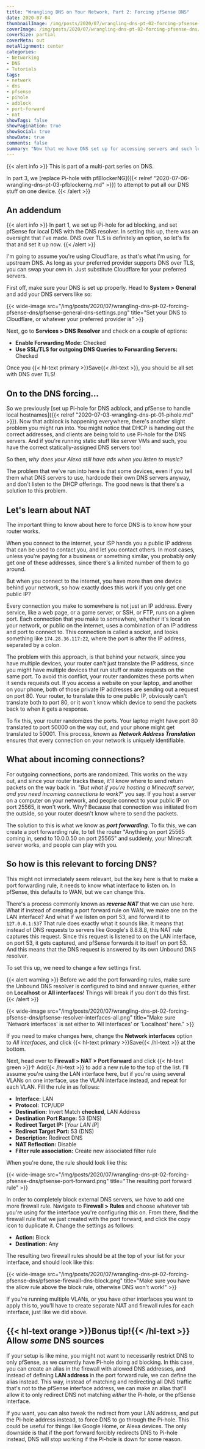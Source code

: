 ```yaml
---
title: "Wrangling DNS on Your Network, Part 2: Forcing pfSense DNS"
date: 2020-07-04
thumbnailImage: /img/posts/2020/07/wrangling-dns-pt-02-forcing-pfsense-dns/header.png
coverImage: /img/posts/2020/07/wrangling-dns-pt-02-forcing-pfsense-dns/header.png
coverSize: partial
coverMeta: out
metaAlignment: center
categories:
- Networking
- DNS
- Tutorials
tags:
- network
- dns
- pfsense
- pihole
- adblock
- port-forward
- nat
showTags: false
showPagination: true
showSocial: true
showDate: true
comments: false
summary: "Now that we have DNS set up for accessing servers and such locally, and we have adblock in place, we might want to prevent things like smart home devices from using their own DNS servers."
---
```

{{< alert info >}}
This is part of a multi-part series on DNS.

In part 3, we [replace Pi-hole with pfBlockerNG]({{< relref "2020-07-06-wrangling-dns-pt-03-pfblockerng.md" >}}) to attempt to put all our DNS stuff on one device.
{{< /alert >}}

## An addendum
{{< alert info >}}
In part 1, we set up Pi-hole for ad blocking, and set pfSense for local DNS with the DNS resolver. In setting this up, there was an oversight that I've made. DNS over TLS is definitely an option, so let's fix that and set it up now.
{{< /alert >}}

I'm going to assume you're using Cloudflare, as that's what I'm using, for upstream DNS. As long as your preferred provider supports DNS over TLS, you can swap your own in. Just substitute Cloudflare for your preferred servers.

First off, make sure your DNS is set up properly. Head to **System > General** and add your DNS servers like so:

{{< wide-image src="/img/posts/2020/07/wrangling-dns-pt-02-forcing-pfsense-dns/pfsense-general-dns-settings.png" title="Set your DNS to Cloudflare, or whatever your preferred provider is" >}}

Next, go to **Services > DNS Resolver** and check on a couple of options:
* **Enable Forwarding Mode:** Checked
* **Use SSL/TLS for outgoing DNS Queries to Forwarding Servers:** Checked

Once you {{< hl-text primary >}}Save{{< /hl-text >}}, you should be all set with DNS over TLS!

## On to the DNS forcing...
So we previously [set up Pi-hole for DNS adblock, and pfSense to handle local hostnames]({{< relref "2020-07-03-wrangling-dns-pt-01-pihole.md" >}}). Now that adblock is happening everywhere, there's another slight problem you might run into. You might notice that DHCP is handing out the correct addresses, and clients are being told to use Pi-hole for the DNS servers. And if you're running static stuff like server VMs and such, you have the correct statically-assigned DNS servers too!

So then, _why does your Alexa still have ads when you listen to music?_

The problem that we've run into here is that some devices, even if you tell them what DNS servers to use, hardcode their own DNS servers anyway, and don't listen to the DHCP offerings. The good news is that there's a solution to this problem.

## Let's learn about NAT
The important thing to know about here to force DNS is to know how your router works.

When you connect to the internet, your ISP hands you a public IP address that can be used to contact you, and let you contact others. In most cases, unless you're paying for a business or something similar, you probably only get one of these addresses, since there's a limited number of them to go around.

But when you connect to the internet, you have more than one device behind your network, so how exactly does this work if you only get one public IP?

Every connection you make to somewhere is not just an IP address. Every service, like a web page, or a game server, or SSH, or FTP, runs on a given port. Each connection that you make to somewhere, whether it's local on your network, or public on the internet, uses a combination of an IP address and port to connect to. This connection is called a socket, and looks something like `174.28.36.117:22`, where the port is after the IP address, separated by a colon.

The problem with this approach, is that behind your network, since you have multiple devices, your router can't just translate the IP address, since you might have multiple devices that run stuff or make requests on the same port. To avoid this conflict, your router randomizes these ports when it sends requests out. If you access a website on your laptop, and another on your phone, both of those private IP addresses are sending out a request on port 80. Your router, to translate this to one public IP, obviously can't translate both to port 80, or it won't know which device to send the packets back to when it gets a response.

To fix this, your router randomizes the ports. Your laptop might have port 80 translated to port 50000 on the way out, and your phone might get translated to 50001. This process, known as _**Network Address Translation**_ ensures that every connection on your network is uniquely identifiable.

## What about incoming connections?
For outgoing connections, ports are randomized. This works on the way out, and since your router tracks these, it'll know where to send return packets on the way back in. "_But what if you're hosting a Minecraft server, and you need incoming connections to work?_" you say. If you host a server on a computer on your network, and people connect to your public IP on port 25565, it won't work. Why? Because that connection was initiated from the outside, so your router doesn't know where to send the packets.

The solution to this is what we know as _**port forwarding**_. To fix this, we can create a port forwarding rule, to tell the router "Anything on port 25565 coming in, send to 10.0.0.50 on port 25565" and suddenly, your Minecraft server works, and people can play with you.

## So how is this relevant to forcing DNS?
This might not immediately seem relevant, but the key here is that to make a port forwarding rule, it needs to know what interface to listen on. In pfSense, this defaults to WAN, but we can change this.

There's a process commonly known as _**reverse NAT**_ that we can use here. What if instead of creating a port forward rule on WAN, we make one on the LAN interface? And what if we listen on port 53, and forward it to `127.0.0.1:53`? That rule does exactly what it sounds like. It means that instead of DNS requests to servers like Google's 8.8.8.8, this NAT rule captures this request. Since this request is listened to on the LAN interface, on port 53, it gets captured, and pfSense forwards it to itself on port 53. And this means that the DNS request is answered by its own Unbound DNS resolver.

To set this up, we need to change a few settings first.

{{< alert warning >}}
Before we add the port forwarding rules, make sure the Unbound DNS resolver is configured to bind and answer queries, either on **Localhost** or **All interfaces**! Things will break if you don't do this first.
{{< /alert >}}

{{< wide-image src="/img/posts/2020/07/wrangling-dns-pt-02-forcing-pfsense-dns/pfsense-resolver-interfaces-all.png" title="Make sure 'Network interfaces' is set either to 'All interfaces' or 'Localhost' here." >}}

If you need to make changes here, change the **Network interfaces** option to _All interfaces_, and click {{< hl-text primary >}}Save{{< /hl-text >}} at the bottom.

Next, head over to **Firewall > NAT > Port Forward** and click {{< hl-text green >}}↑ Add{{< /hl-text >}} to add a new rule to the top of the list. I'll assume you're using the LAN interface here, but if you're using several VLANs on one interface, use the VLAN interface instead, and repeat for each VLAN. Fill the rule in as follows:
* **Interface:** LAN
* **Protocol:** TCP/UDP
* **Destination:** Invert Match **checked**, LAN Address
* **Destination Port Range:** 53 (DNS)
* **Redirect Target IP:** [*Your LAN IP*]
* **Redirect Target Port:** 53 (DNS)
* **Description:** Redirect DNS
* **NAT Reflection:** Disable
* **Filter rule association:** Create new associated filter rule

When you're done, the rule should look like this:

{{< wide-image src="/img/posts/2020/07/wrangling-dns-pt-02-forcing-pfsense-dns/pfsense-port-forward.png" title="The resulting port forward rule" >}}

In order to completely block external DNS servers, we have to add one more firewall rule. Navigate to **Firewall > Rules** and choose whatever tab you're using for the interface you're configuring this on. From there, find the firewall rule that we just created with the port forward, and click the copy icon to duplicate it. Change the settings as follows:
* **Action:** Block
* **Destination:** Any

The resulting two firewall rules should be at the top of your list for your interface, and should look like this:

{{< wide-image src="/img/posts/2020/07/wrangling-dns-pt-02-forcing-pfsense-dns/pfsense-firewall-dns-block.png" title="Make sure you have the allow rule above the block rule, otherwise DNS won't work!" >}}

If you're running multiple VLANs, or you have other interfaces you want to apply this to, you'll have to create separate NAT and firewall rules for each interface, just like we did above.

## {{< hl-text orange >}}Bonus tip!{{< /hl-text >}} Allow _some_ DNS sources

If your setup is like mine, you might not want to necessarily restrict DNS to only pfSense, as we currently have Pi-hole doing ad blocking. In this case, you can create an alias in the firewall with allowed DNS addresses, and instead of defining **LAN address** in the port forward rule, we can define the alias instead. This way, instead of matching and redirecting all DNS traffic that's not to the pfSense interface address, we can make an alias that'll allow it to only redirect DNS not matching _either_ the Pi-hole, or the pfSense interface.

If you want, you can also tweak the redirect from your LAN address, and put the Pi-hole address instead, to force DNS to go through the Pi-hole. This could be useful for things like Google Home, or Alexa devices. The only downside is that if the port forward forcibly redirects DNS to Pi-hole instead, DNS will stop working if the Pi-hole is down for some reason.